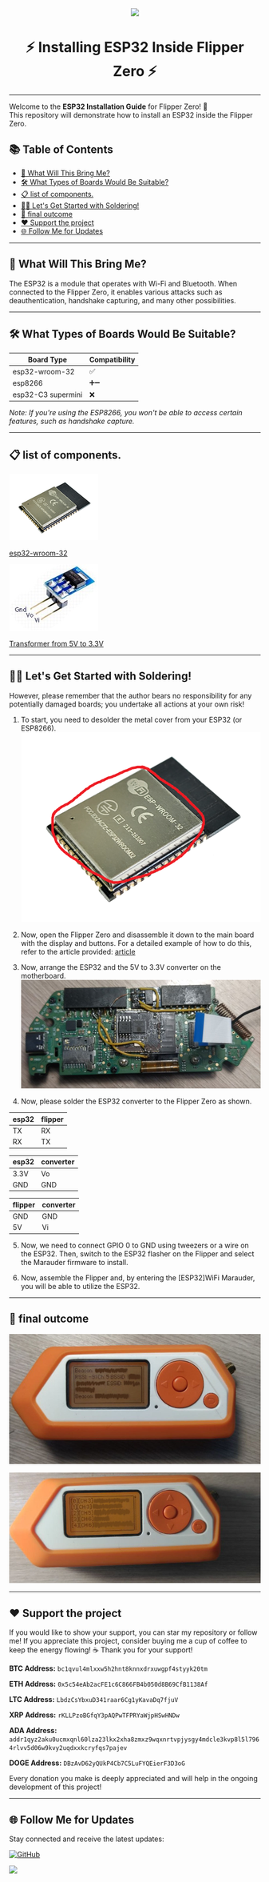 <div align="center">
  <img src="https://avatars.githubusercontent.com/u/176677387" width="150" height="auto" />
  <h1> ⚡ Installing ESP32 Inside Flipper Zero ⚡ </h1>
</div>

-----

Welcome to the **ESP32 Installation Guide** for Flipper Zero! 🎉  
This repository will demonstrate how to install an ESP32 inside the Flipper Zero.

## 📚 Table of Contents
- [🚀 What Will This Bring Me?](#-what-will-this-bring-me)
- [🛠️ What Types of Boards Would Be Suitable?](#️-what-types-of-boards-would-be-suitable)
- [📋 list of components.](#️-list-of-components)
- [🧑‍🔧 Let's Get Started with Soldering!](#-lets-get-started-with-soldering)
- [🎉 final outcome](#-final-outcome)
- [❤️ Support the project](#-support-the-project)
- [🌐 Follow Me for Updates](#-follow-me-for-updates)

-----

## 🚀 What Will This Bring Me?
The ESP32 is a module that operates with Wi-Fi and Bluetooth. When connected to the Flipper Zero, it enables various attacks such as deauthentication, handshake capturing, and many other possibilities.

-----

## 🛠️ What Types of Boards Would Be Suitable?
| Board Type          | Compatibility |
|---------------------|---------------|
| esp32-wroom-32      | ✅            |
| esp8266             | ➕➖          |
| esp32-C3 supermini  | ❌           |

*Note: If you're using the ESP8266, you won't be able to access certain features, such as handshake capture.*

-----
## 📋 list of components.
![ESP32-WROOM-32](esp32-wroom.png)

[esp32-wroom-32](https://sl.aliexpress.ru/p?key=G8OasiD)



![transformer](transformer.png)

[Transformer from 5V to 3.3V](https://sl.aliexpress.ru/p?key=HQOas0q)

-----
## 🧑‍🔧 Let's Get Started with Soldering!
However, please remember that the author bears no responsibility for any potentially damaged boards; you undertake all actions at your own risk!

1. To start, you need to desolder the metal cover from your ESP32 (or ESP8266).  
   ![esp32 metal cover](esp32_cover.png)

2. Now, open the Flipper Zero and disassemble it down to the main board with the display and buttons. For a detailed example of how to do this, refer to the article provided: [article](https://habr.com/ru/articles/599791/)

3. Now, arrange the ESP32 and the 5V to 3.3V converter on the motherboard.  
   ![esp32_install](esp32_install.png)

4. Now, please solder the ESP32 converter to the Flipper Zero as shown.

| esp32 | flipper |
|-------|---------|
|  TX   |  RX     |
|  RX   |  TX     |

| esp32 | converter |
|-------|-----------|
|3.3V   |Vo         |
|GND    |GND        |

| flipper | converter |
|---------|-----------|
|GND      |GND        |
|5V       |Vi         |

5. Now, we need to connect GPIO 0 to GND using tweezers or a wire on the ESP32. Then, switch to the ESP32 flasher on the Flipper and select the Marauder firmware to install.

6. Now, assemble the Flipper and, by entering the [ESP32]WiFi Marauder, you will be able to utilize the ESP32.

-----
## 🎉 final outcome
![final outcome](final_outcome.png)

![final outcome2](final_outcome2.png)

-----
## ❤️ Support the project
If you would like to show your support, you can star my repository or follow me! If you appreciate this project, consider buying me a cup of coffee to keep the energy flowing! ☕ Thank you for your support!


**BTC Address:** `bc1qvul4mlxxw5h2hnt8knnxdrxuwgpf4styyk20tm`

**ETH Address:** `0x5c54eAb2acFE1c6C866FB4b050d8B69CfB1138Af`

**LTC Address:** `LbdzCsYbxuD341raar6Cg1yKavaDq7fjuV`

**XRP Address:** `rKLLPzoBGfqY3pAQPwTFPRYaWjpHSwHNDw`

**ADA Address:** `addr1qyz2aku0ucmxqnl60lza23lkx2xha8zmxz9wqxnrtvpjysgy4mdcle3kvp8l5l7964rlvv5d06w9kvy2uqdxxkcryfqs7pajev`

**DOGE Address:** `DBzAvD62yQUkP4Cb7C5LuFYQEierF3D3oG`

Every donation you make is deeply appreciated and will help in the ongoing development of this project!

-----

## 🌐 Follow Me for Updates
Stay connected and receive the latest updates:

[![GitHub](https://img.shields.io/badge/GitHub-W0rthlessS0ul-181717?style=flat&logo=github&logoColor=white)](https://github.com/W0rthlessS0ul)

<img src="https://profile-counter.glitch.me/W0rthlessS0ul.internal_esp32/count.svg"/>
